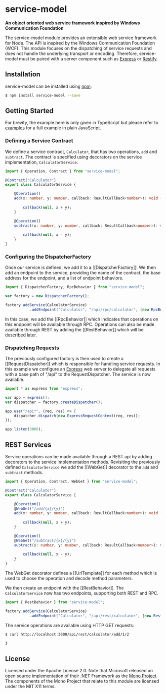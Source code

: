 # service-model
**An object oriented web service framework inspired by Windows Communication Foundation**

The service-model module provides an extensible web service framework for Node. The API is inspired by the Windows 
Communication Foundation (WCF). This module focuses on the dispatching of service requests and does not handle the 
underlying transport or encoding. Therefore, service-model must be paired with a server component such as 
[Express](http://expressjs.com/) or [Restify](http://restify.com/).

## Installation

service-model can be installed using [npm](https://www.npmjs.com/):
  
```sh
$ npm install service-model --save
```

## Getting Started

For brevity, the example here is only given in TypeScript but please refer to [examples]() for a full example in plain 
JavaScript.

### Defining a Service Contract

We define a service contract, `Calculator`, that has two operations, `add` and `subtract`. The contract is specified 
using decorators on the service implementation, `CalculatorService`. 

```typescript
import { Operation, Contract } from "service-model";

@Contract("Calculator")
export class CalculatorService {

    @Operation()
    add(x: number, y: number, callback: ResultCallback<number>): void {
    
        callback(null, x + y);
    }

    @Operation()
    subtract(x: number, y: number, callback: ResultCallback<number>): void {
    
        callback(null, x - y);
    }
}
```


### Configuring the DispatcherFactory

Once our service is defined, we add it to a [[DispatcherFactory]]. We then add an endpoint to the service, 
providing the name of the contract, the base address for the endpoint, and a list of endpoint behaviors.

```typescript
import { DispatcherFactory, RpcBehavior } from "service-model";

var factory = new DispatcherFactory();

factory.addService(CalculatorService)
           .addEndpoint("Calculator", "/api/rpc/calculator", [new RpcBehavior()]);
```

In this case, we add the [[RpcBehavior]] which indicates that operations on this endpoint will be available through 
RPC. Operations can also be made available through REST by adding the [[RestBehavior]] which will be described
later.


### Dispatching Requests

The previously configured factory is then used to create a [[RequestDispatcher]] which is responsible for handling
service requests. In this example we configure an [Express](https://www.npmjs.com/package/express) web server
to delegate all requests with a base path of "/api" to the RequestDispatcher. The service is now available.

```typescript
import * as express from "express";

var app = express();
var dispatcher = factory.createDispatcher();

app.use("/api*", (req, res) => {
    dispatcher.dispatch(new ExpressRequestContext(req, res));
});

app.listen(3000);
```


## REST Services

Service operations can be made available through a REST api by adding decorators to the service implementation methods.
Revisiting the previously defined `CalculatorService` we add the [[WebGet]] decorator to the `add` and `subtract` 
methods. 

```typescript
import { Operation, Contract, WebGet } from "service-model";

@Contract("Calculator")
export class CalculatorService {

    @Operation()
    @WebGet("/add/{x}/{y}")
    add(x: number, y: number, callback: ResultCallback<number>): void {
    
        callback(null, x + y);
    }

    @Operation()
    @WebGet("/subtract/{x}/{y}")
    subtract(x: number, y: number, callback: ResultCallback<number>): void {
    
        callback(null, x - y);
    }
}
```

The WebGet decorator defines a [[UrlTemplate]] for each method which is used to choose the operation and decode method 
parameters.

We then create an endpoint with the [[RestBehavior]]. The `CalculatorService` now has two endpoints, supporting both 
REST and RPC.

```typescript
import { RestBehavior } from "service-model";

factory.addService(CalculatorService)
           .addEndpoint("Calculator", "/api/rest/calculator", [new RestBehavior()]);
```

The service operations are available using HTTP GET requests:

```sh
$ curl http://localhost:3000/api/rest/calculator/add/1/2

3
```

## License

Licensed under the Apache License 2.0. Note that Microsoft released an open source implementation of their .NET 
Framework as the [Mono Project](http://www.mono-project.com/). The components of the Mono Project that relate to this
module are licensed under the MIT X11 terms.